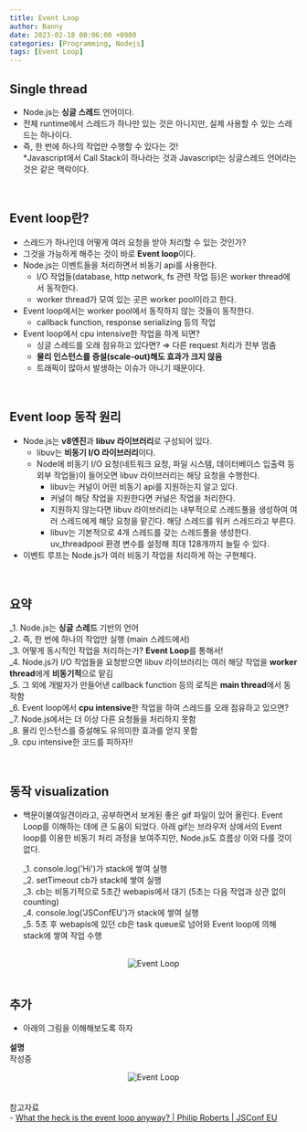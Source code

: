 ```yaml
---
title: Event Loop
author: Banny
date: 2023-02-18 00:06:00 +0900
categories: [Programming, Nodejs]
tags: [Event Loop]
---
```


## Single thread

- Node.js는 **싱글 스레드** 언어이다.
- 전체 runtime에서 스레드가 하나만 있는 것은 아니지만, 실제 사용할 수 있는 스레드는 하나이다.
- 즉, 한 번에 하나의 작업만 수행할 수 있다는 것!<br>
  \*Javascript에서 Call Stack이 하나라는 것과 Javascript는 싱글스레드 언어라는 것은 같은 맥락이다.

<br>

## Event loop란?

- 스레드가 하나인데 어떻게 여러 요청을 받아 처리할 수 있는 것인가?
- 그것을 가능하게 해주는 것이 바로 **Event loop**이다.
- Node.js는 이벤트들을 처리하면서 비동기 api를 사용한다.
  - I/O 작업들(database, http network, fs 관련 작업 등)은 worker thread에서 동작한다.
  - worker thread가 모여 있는 곳은 worker pool이라고 한다.
- Event loop에서는 worker pool에서 동작하지 않는 것들이 동작한다.
  - callback function, response serializing 등의 작업
- Event loop에서 cpu intensive한 작업을 하게 되면?
  - 싱글 스레드를 오래 점유하고 있다면? ⇒ 다른 request 처리가 전부 멈춤
  - **물리 인스턴스를 증설(scale-out)해도 효과가 크지 않음**
  - 트래픽이 많아서 발생하는 이슈가 아니기 때문이다.

<br>

## Event loop 동작 원리

- Node.js는 **v8엔진**과 **libuv 라이브러리**로 구성되어 있다.
  - libuv는 **비동기 I/O 라이브러리**이다.
  - Node에 비동기 I/O 요청(네트워크 요청, 파일 시스템, 데이터베이스 입출력 등 외부 작업들)이 들어오면 libuv 라이브러리는 해당 요청을 수행한다.
    - libuv는 커널이 어떤 비동기 api를 지원하는지 알고 있다.
    - 커널이 해당 작업을 지원한다면 커널은 작업을 처리한다.
    - 지원하지 않는다면 libuv 라이브러리는 내부적으로 스레드풀을 생성하여 여러 스레드에게 해당 요청을 맡긴다. 해당 스레드를 워커 스레드라고 부른다.
    - libuv는 기본적으로 4개 스레드를 갖는 스레드풀을 생성한다. uv_threadpool 환경 변수를 설정해 최대 128개까지 늘릴 수 있다.
- 이벤트 루프는 Node.js가 여러 비동기 작업을 처리하게 하는 구현체다.

<br>

## 요약

\_1. Node.js는 **싱글 스레드** 기반의 언어<br>
\_2. 즉, 한 번에 하나의 작업만 실행 (main 스레드에서)<br>
\_3. 어떻게 동시적인 작업을 처리하는가? **Event Loop**를 통해서!<br>
\_4. Node.js가 I/O 작업들을 요청받으면 libuv 라이브러리는 여러 해당 작업을 **worker thread**에게 **비동기적**으로 맡김<br>
\_5. 그 외에 개발자가 만들어낸 callback function 등의 로직은 **main thread**에서 동작함<br>
\_6. Event loop에서 **cpu intensive**한 작업을 하여 스레드를 오래 점유하고 있으면?<br>
\_7. Node.js에서는 더 이상 다른 요청들을 처리하지 못함 <br>
\_8. 물리 인스턴스를 증설해도 유의미한 효과를 얻지 못함 <br>
\_9. cpu intensive한 코드를 피하자!!

<br>

## 동작 visualization

- 백문이불여일견이라고, 공부하면서 보게된 좋은 gif 파일이 있어 올린다. Event Loop를 이해하는 데에 큰 도움이 되었다. 아래 gif는 브라우저 상에서의 Event loop를 이용한 비동기 처리 과정을 보여주지만, Node.js도 흐름상 이와 다를 것이 없다.

  \_1. console.log('Hi')가 stack에 쌓여 실행<br>
  \_2. setTimeout cb가 stack에 쌓여 실행<br>
  \_3. cb는 비동기적으로 5초간 webapis에서 대기 (5초는 다음 작업과 상관 없이 counting)<br>
  \_4. console.log('JSConfEU')가 stack에 쌓여 실행<br>
  \_5. 5초 후 webapis에 있던 cb은 task queue로 넘어와 Event loop에 의해 stack에 쌓여 작업 수행<br>

<br>

<center>
<img alt="Event Loop" src="https://user-images.githubusercontent.com/62047302/219848013-30735f74-47d3-451d-8e4b-827cd6f4f367.gif">
</center>

<br>

## 추가

- 아래의 그림을 이해해보도록 하자

<strong>설명</strong>
<br>
작성중

<center>
<img alt="Event Loop" src="https://user-images.githubusercontent.com/62047302/221593232-b3c7ee27-ea90-4d19-9dd4-37a6ad650c29.jpeg">
</center>

<br>
<br>
참고자료<br>
- <a href="https://www.youtube.com/watch?v=8aGhZQkoFbQ">What the heck is the event loop anyway? | Philip Roberts | JSConf EU</a>
